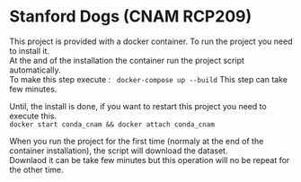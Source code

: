 # Stanford Dogs (CNAM RCP209)

This project is provided with a docker container.
To run the project you need to install it.<br>
At the and of the installation the container run the project script automatically.<br>
To make this step execute : ` docker-compose up --build`
This step can take few minutes.

Until, the install is done, if you want to restart this project you need to execute this.<br>
`docker start conda_cnam && docker attach conda_cnam`

When you run the project for the first time (normaly at the end of the container installation), the script will download the dataset.<br>
Downlaod it can be take few minutes but this operation will no be repeat for the other time.